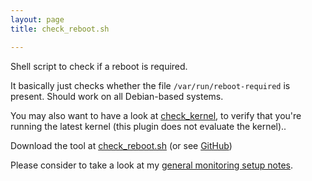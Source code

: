 ```yaml
---
layout: page
title: check_reboot.sh

---
```


Shell script to check if a reboot is required.

It basically just checks whether the file `/var/run/reboot-required` is present.
Should work on all Debian-based systems.

You may also want to have a look at [check_kernel](/software/monitoring/check_kernel-sh/), to verify that you're running the latest kernel (this plugin does not evaluate the kernel)..



Download the tool at [check_reboot.sh](/assets/resources/stuff/monitoring/check_reboot.sh) (or see [GitHub](https://github.com/binfalse/monitoring/blob/master/check_reboot.sh))

Please consider to take a look at my [general monitoring setup notes](/software/nagios/plugin-setup-notes/).

